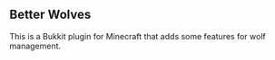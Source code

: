 ## Better Wolves
This is a Bukkit plugin for Minecraft that adds some features for wolf management.
